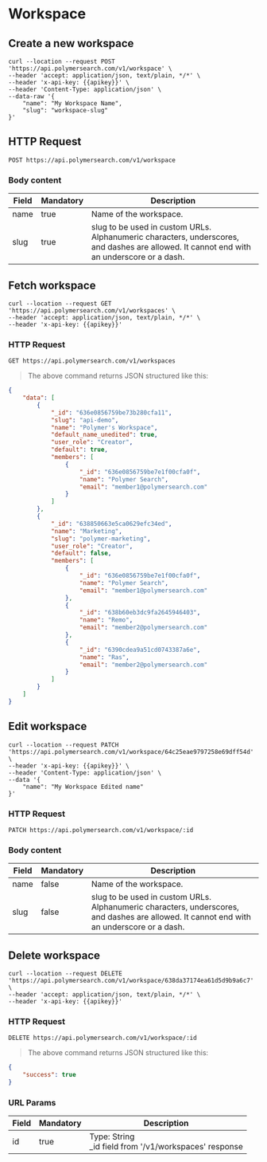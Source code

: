 # Workspace

## Create a new workspace

```shell
curl --location --request POST 'https://api.polymersearch.com/v1/workspace' \
--header 'accept: application/json, text/plain, */*' \
--header 'x-api-key: {{apikey}}' \
--header 'Content-Type: application/json' \
--data-raw '{
    "name": "My Workspace Name",
    "slug": "workspace-slug"
}'
```

## HTTP Request

`POST https://api.polymersearch.com/v1/workspace`


### Body content

Field | Mandatory | Description
--------- | ------- | -----------
name | true | Name of the workspace.
slug | true | slug to be used in custom URLs. Alphanumeric characters, underscores, and dashes are allowed. It cannot end with an underscore or a dash.


## Fetch workspace

```shell
curl --location --request GET 'https://api.polymersearch.com/v1/workspaces' \
--header 'accept: application/json, text/plain, */*' \
--header 'x-api-key: {{apikey}}'
```

### HTTP Request

`GET https://api.polymersearch.com/v1/workspaces`

> The above command returns JSON structured like this:

```json
{
    "data": [
        {
            "_id": "636e0856759be73b280cfa11",
            "slug": "api-demo",
            "name": "Polymer's Workspace",
            "default_name_unedited": true,
            "user_role": "Creator",
            "default": true,
            "members": [
                {
                    "_id": "636e0856759be7e1f00cfa0f",
                    "name": "Polymer Search",
                    "email": "member1@polymersearch.com"
                }
            ]
        },
        {
            "_id": "638850663e5ca0629efc34ed",
            "name": "Marketing",
            "slug": "polymer-marketing",
            "user_role": "Creator",
            "default": false,
            "members": [
                {
                    "_id": "636e0856759be7e1f00cfa0f",
                    "name": "Polymer Search",
                    "email": "member1@polymersearch.com"
                },
                {
                    "_id": "638b60eb3dc9fa2645946403",
                    "name": "Remo",
                    "email": "member2@polymersearch.com"
                },
                {
                    "_id": "6390cdea9a51cd0743387a6e",
                    "name": "Ras",
                    "email": "member2@polymersearch.com"
                }
            ]
        }
    ]
}
```



## Edit workspace

```shell
curl --location --request PATCH 'https://api.polymersearch.com/v1/workspace/64c25eae9797258e69dff54d' \
--header 'x-api-key: {{apikey}}' \
--header 'Content-Type: application/json' \
--data '{
    "name": "My Workspace Edited name"
}'
```

### HTTP Request

`PATCH https://api.polymersearch.com/v1/workspace/:id`


### Body content

Field | Mandatory | Description
--------- | ------- | -----------
name | false | Name of the workspace.
slug | false | slug to be used in custom URLs. Alphanumeric characters, underscores, and dashes are allowed. It cannot end with an underscore or a dash.



## Delete workspace

```shell
curl --location --request DELETE 'https://api.polymersearch.com/v1/workspace/638da37174ea61d5d9b9a6c7' \
--header 'accept: application/json, text/plain, */*' \
--header 'x-api-key: {{apikey}}'
```

### HTTP Request

`DELETE https://api.polymersearch.com/v1/workspace/:id`


> The above command returns JSON structured like this:

```json
{
    "success": true
}
```

### URL Params

Field | Mandatory | Description
--------- | ------- | -----------
id | true | Type: String<br /> _id field from '/v1/workspaces' response

